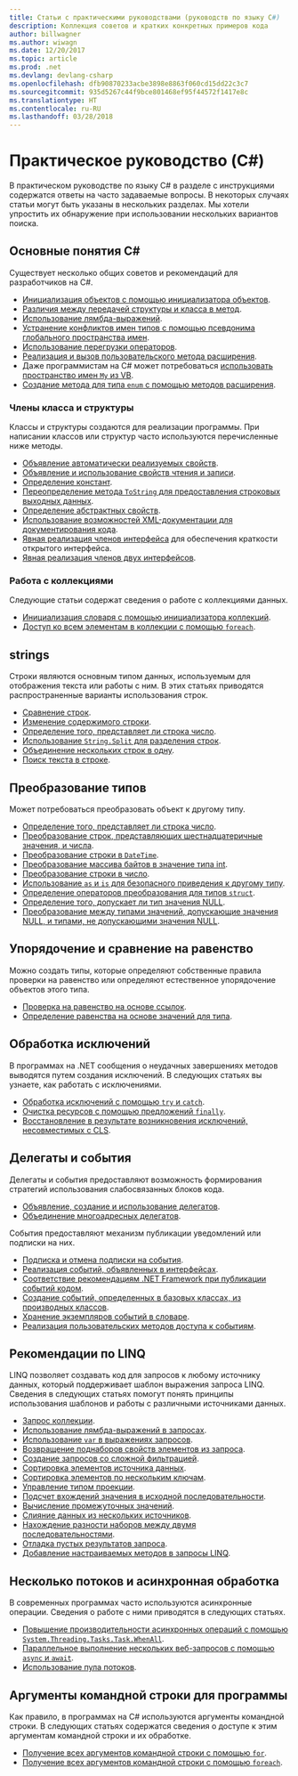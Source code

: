 ```yaml
---
title: Статьи с практическими руководствами (руководств по языку C#)
description: Коллекция советов и кратких конкретных примеров кода
author: billwagner
ms.author: wiwagn
ms.date: 12/20/2017
ms.topic: article
ms.prod: .net
ms.devlang: devlang-csharp
ms.openlocfilehash: dfb90870233acbe3898e8863f060cd15dd22c3c7
ms.sourcegitcommit: 935d5267c44f9bce801468ef95f44572f1417e8c
ms.translationtype: HT
ms.contentlocale: ru-RU
ms.lasthandoff: 03/28/2018
---
```

# <a name="how-to-c"></a>Практическое руководство (C#)

В практическом руководстве по языку C# в разделе с инструкциями содержатся ответы на часто задаваемые вопросы. В некоторых случаях статьи могут быть указаны в нескольких разделах. Мы хотели упростить их обнаружение при использовании нескольких вариантов поиска. 

## <a name="general-c-concepts"></a>Основные понятия C#

Существует несколько общих советов и рекомендаций для разработчиков на C#.

- [Инициализация объектов с помощью инициализатора объектов](../programming-guide/classes-and-structs/how-to-initialize-objects-by-using-an-object-initializer.md).
- [Различия между передачей структуры и класса в метод](../programming-guide/classes-and-structs/how-to-know-the-difference-passing-a-struct-and-passing-a-class-to-a-method.md).
- [Использование лямбда-выражений](../programming-guide/statements-expressions-operators/how-to-use-lambda-expressions-outside-linq.md).
- [Устранение конфликтов имен типов с помощью псевдонима глобального пространства имен](../programming-guide/namespaces/how-to-use-the-global-namespace-alias.md).
- [Использование перегрузки операторов](../programming-guide/statements-expressions-operators/how-to-use-operator-overloading-to-create-a-complex-number-class.md).
- [Реализация и вызов пользовательского метода расширения](../programming-guide/classes-and-structs/how-to-implement-and-call-a-custom-extension-method.md).
- Даже программистам на C# может потребоваться [использовать пространство имен `My` из VB](../programming-guide/namespaces/how-to-use-the-my-namespace.md).
- [Создание метода для типа `enum` с помощью методов расширения](../programming-guide/classes-and-structs/how-to-create-a-new-method-for-an-enumeration.md).

### <a name="class-and-struct-members"></a>Члены класса и структуры

Классы и структуры создаются для реализации программы. При написании классов или структур часто используются перечисленные ниже методы.

- [Объявление автоматически реализуемых свойств](../programming-guide/classes-and-structs/how-to-implement-a-lightweight-class-with-auto-implemented-properties.md).
- [Объявление и использование свойств чтения и записи](../programming-guide/classes-and-structs/how-to-declare-and-use-read-write-properties.md).
- [Определение констант](../programming-guide/classes-and-structs/how-to-define-constants.md).
- [Переопределение метода `ToString` для предоставления строковых выходных данных](../programming-guide/classes-and-structs/how-to-override-the-tostring-method.md).
- [Определение абстрактных свойств](../programming-guide/classes-and-structs/how-to-define-abstract-properties.md).
- [Использование возможностей XML-документации для документирования кода](../programming-guide/xmldoc/how-to-use-the-xml-documentation-features.md).
- [Явная реализация членов интерфейса](../programming-guide/interfaces/how-to-explicitly-implement-interface-members.md) для обеспечения краткости открытого интерфейса.
- [Явная реализация членов двух интерфейсов](../programming-guide/interfaces/how-to-explicitly-implement-members-of-two-interfaces.md).

### <a name="working-with-collections"></a>Работа с коллекциями

Следующие статьи содержат сведения о работе с коллекциями данных.

- [Инициализация словаря с помощью инициализатора коллекций](../programming-guide/classes-and-structs/how-to-initialize-a-dictionary-with-a-collection-initializer.md).
- [Доступ ко всем элементам в коллекции с помощью `foreach`](../programming-guide/classes-and-structs/how-to-access-a-collection-class-with-foreach.md).

## <a name="strings"></a>strings

Строки являются основным типом данных, используемым для отображения текста или работы с ним. В этих статьях приводятся распространенные варианты использования строк.

- [Сравнение строк](compare-strings.md).
- [Изменение содержимого строки](modify-string-contents.md).
- [Определение того, представляет ли строка число](../programming-guide/strings/how-to-determine-whether-a-string-represents-a-numeric-value.md).
- [Использование `String.Split` для разделения строк](parse-strings-using-split.md).
- [Объединение нескольких строк в одну](concatenate-multiple-strings.md).
- [Поиск текста в строке](search-strings.md).

## <a name="convert-between-types"></a>Преобразование типов

Может потребоваться преобразовать объект к другому типу.

- [Определение того, представляет ли строка число](../programming-guide/strings/how-to-determine-whether-a-string-represents-a-numeric-value.md).
- [Преобразование строк, представляющих шестнадцатеричные значения, и числа](../programming-guide/types/how-to-convert-between-hexadecimal-strings-and-numeric-types.md).
- [Преобразование строки в `DateTime`](../../standard/base-types/parsing-datetime.md).
- [Преобразование массива байтов в значение типа int](../programming-guide/types/how-to-convert-a-byte-array-to-an-int.md).
- [Преобразование строки в число](../programming-guide/types/how-to-convert-a-string-to-a-number.md).
- [Использование `as` и `is` для безопасного приведения к другому типу](../programming-guide/types/how-to-safely-cast-by-using-as-and-is-operators.md).
- [Определение операторов преобразования для типов `struct`](../programming-guide/statements-expressions-operators/how-to-implement-user-defined-conversions-between-structs.md).
- [Определение того, допускает ли тип значения NULL](../programming-guide/nullable-types/how-to-identify-a-nullable-type.md).
- [Преобразование между типами значений, допускающие значения NULL, и типами, не допускающими значения NULL](../programming-guide/nullable-types/how-to-safely-cast-from-bool-to-bool.md).

## <a name="equality-and-ordering-comparisons"></a>Упорядочение и сравнение на равенство

Можно создать типы, которые определяют собственные правила проверки на равенство или определяют естественное упорядочение объектов этого типа.

- [Проверка на равенство на основе ссылок](../programming-guide/statements-expressions-operators/how-to-test-for-reference-equality-identity.md).
- [Определение равенства на основе значений для типа](../programming-guide/statements-expressions-operators/how-to-define-value-equality-for-a-type.md).

## <a name="exception-handling"></a>Обработка исключений

В программах на .NET сообщения о неудачных завершениях методов выводятся путем создания исключений. В следующих статьях вы узнаете, как работать с исключениями.

- [Обработка исключений с помощью `try` и `catch`](../programming-guide/exceptions/how-to-handle-an-exception-using-try-catch.md).
- [Очистка ресурсов с помощью предложений `finally`](../programming-guide/exceptions/how-to-execute-cleanup-code-using-finally.md).
- [Восстановление в результате возникновения исключений, несовместимых с CLS](../programming-guide/exceptions/how-to-catch-a-non-cls-exception.md).

## <a name="delegates-and-events"></a>Делегаты и события

Делегаты и события предоставляют возможность формирования стратегий использования слабосвязанных блоков кода.

- [Объявление, создание и использование делегатов](../programming-guide/delegates/how-to-declare-instantiate-and-use-a-delegate.md).
- [Объединение многоадресных делегатов](../programming-guide/delegates/how-to-combine-delegates-multicast-delegates.md).

События предоставляют механизм публикации уведомлений или подписки на них.

- [Подписка и отмена подписки на события](../programming-guide/events/how-to-subscribe-to-and-unsubscribe-from-events.md).
- [Реализация событий, объявленных в интерфейсах](../programming-guide/events/how-to-implement-interface-events.md).
- [Соответствие рекомендациям .NET Framework при публикации событий кодом](../programming-guide/events/how-to-publish-events-that-conform-to-net-framework-guidelines.md).
- [Создание событий, определенных в базовых классах, из производных классов](../programming-guide/events/how-to-raise-base-class-events-in-derived-classes.md).
- [Хранение экземпляров событий в словаре](../programming-guide/events/how-to-use-a-dictionary-to-store-event-instances.md).
- [Реализация пользовательских методов доступа к событиям](../programming-guide/events/how-to-implement-custom-event-accessors.md).

## <a name="linq-practices"></a>Рекомендации по LINQ

LINQ позволяет создавать код для запросов к любому источнику данных, который поддерживает шаблон выражения запроса LINQ. Сведения в следующих статьях помогут понять принципы использования шаблонов и работы с различными источниками данных.

- [Запрос коллекции](../programming-guide/concepts/linq/how-to-query-an-arraylist-with-linq.md).
- [Использование лямбда-выражений в запросах](../programming-guide/statements-expressions-operators/how-to-use-lambda-expressions-in-a-query.md).
- [Использование `var` в выражениях запросов](../programming-guide/classes-and-structs/how-to-use-implicitly-typed-local-variables-and-arrays-in-a-query-expression.md).
- [Возвращение поднаборов свойств элементов из запроса](../programming-guide/classes-and-structs/how-to-return-subsets-of-element-properties-in-a-query.md).
- [Создание запросов со сложной фильтрацией](../programming-guide/concepts/linq/how-to-write-queries-with-complex-filtering.md).
- [Сортировка элементов источника данных](../programming-guide/concepts/linq/how-to-sort-elements.md).
- [Сортировка элементов по нескольким ключам](../programming-guide/concepts/linq/how-to-sort-elements-on-multiple-keys.md).
- [Управление типом проекции](../programming-guide/concepts/linq/how-to-control-the-type-of-a-projection.md).
- [Подсчет вхождений значения в исходной последовательности](../programming-guide/concepts/linq/how-to-count-occurrences-of-a-word-in-a-string-linq.md).
- [Вычисление промежуточных значений](../programming-guide/concepts/linq/how-to-calculate-intermediate-values.md).
- [Слияние данных из нескольких источников](../programming-guide/concepts/linq/how-to-populate-object-collections-from-multiple-sources-linq.md).
- [Нахождение разности наборов между двумя последовательностями](../programming-guide/concepts/linq/how-to-find-the-set-difference-between-two-lists-linq.md).
- [Отладка пустых результатов запроса](../programming-guide/concepts/linq/how-to-debug-empty-query-results-sets.md).
- [Добавление настраиваемых методов в запросы LINQ](../programming-guide/concepts/linq/how-to-add-custom-methods-for-linq-queries.md).

## <a name="multiple-threads-and-async-processing"></a>Несколько потоков и асинхронная обработка

В современных программах часто используются асинхронные операции. Сведения о работе с ними приводятся в следующих статьях.

- [Повышение производительности асинхронных операций с помощью `System.Threading.Tasks.Task.WhenAll`](../programming-guide/concepts/async/how-to-extend-the-async-walkthrough-by-using-task-whenall.md).
- [Параллельное выполнение нескольких веб-запросов с помощью `async` и `await`](../programming-guide/concepts/async/how-to-make-multiple-web-requests-in-parallel-by-using-async-and-await.md).
- [Использование пула потоков](../programming-guide/concepts/threading/how-to-use-a-thread-pool.md).

## <a name="command-line-args-to-your-program"></a>Аргументы командной строки для программы

Как правило, в программах на C# используются аргументы командной строки. В следующих статьях содержатся сведения о доступе к этим аргументам командной строки и их обработке.

- [Получение всех аргументов командной строки с помощью `for`](../programming-guide/main-and-command-args/how-to-display-command-line-arguments.md).
- [Получение всех аргументов командной строки с помощью `foreach`](../programming-guide/main-and-command-args/how-to-access-command-line-arguments-using-foreach.md).
